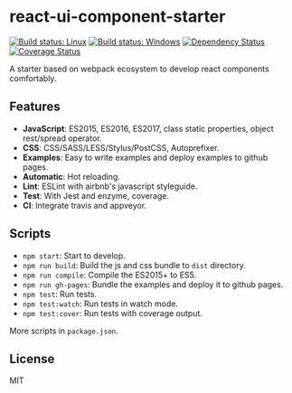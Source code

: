 # react-ui-component-starter

[![Build status: Linux](https://img.shields.io/travis/Alex1990/react-component-starter.svg?style=flat-square)](https://travis-ci.org/Alex1990/react-component-starter)
[![Build status: Windows](https://img.shields.io/appveyor/ci/Alex1990/react-component-starter/master.svg?style=flat-square)](https://ci.appveyor.com/project/Alex1990/react-component-starter/branch/master)
[![Dependency Status](https://david-dm.org/Alex1990/react-component-starter.svg?style=flat-square)](https://david-dm.org/Alex1990/react-component-starter)
[![Coverage Status](https://img.shields.io/coveralls/Alex1990/react-component-starter/master.svg?style=flat-square)](https://coveralls.io/github/Alex1990/react-component-starter?branch=master)

A starter based on webpack ecosystem to develop react components comfortably.

## Features

- **JavaScript**: ES2015, ES2016, ES2017, class static properties, object rest/spread operator.
- **CSS**: CSS/SASS/LESS/Stylus/PostCSS, Autoprefixer.
- **Examples**: Easy to write examples and deploy examples to github pages.
- **Automatic**: Hot reloading.
- **Lint**: ESLint with airbnb's javascript styleguide.
- **Test**: With Jest and enzyme, coverage.
- **CI**: Integrate travis and appveyor.

## Scripts

- `npm start`: Start to develop.
- `npm run build`: Build the js and css bundle to `dist` directory.
- `npm run compile`: Compile the ES2015+ to ES5.
- `npm run gh-pages`: Bundle the examples and deploy it to github pages.
- `npm test`: Run tests.
- `npm test:watch`: Run tests in watch mode.
- `npm test:cover`: Run tests with coverage output.

More scripts in `package.json`.

## License

MIT
